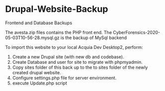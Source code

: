 # Drupal-Website-Backup
Frontend and Database Backups

The avesta.zip files contains the PHP front end.
The CyberForensics-2020-05-03T10-56-28.mysql.gz is the backup of MySql backend

To import this website to your local Acquia Dev Desktop2, perform:
  1. Create a new Drupal site (with new db and codebase).
  2. Create Database and user for site to migrate with phpmyadmin.
  3. Copy sites folder of this back up to the to sites folder of the newly created drupal website.  
  4. Configure settings.php file for server environment.
  5. execute Update.php script
